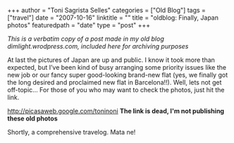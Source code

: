 +++
author = "Toni Sagrista Selles"
categories = ["Old Blog"]
tags = ["travel"]
date = "2007-10-16"
linktitle = ""
title = "oldblog: Finally, Japan photos" 
featuredpath = "date"
type = "post"
+++

*This is a verbatim copy of a post made in my old blog dimlight.wrodpress.com, included here for archiving purposes*

At last the pictures of Japan are up and public. I know it took more than expected, but I’ve been kind of busy arranging some priority issues like the new job or our fancy super good-looking brand-new flat (yes, we finally got the long desired and proclaimed new flat in Barcelona!!). Well, lets not get off-topic… For those of you who may want to check the photos, just hit the link.

http://picasaweb.google.com/toninoni
**The link is dead, I'm not publishing these old photos**

Shortly, a comprehensive travelog. Mata ne!
